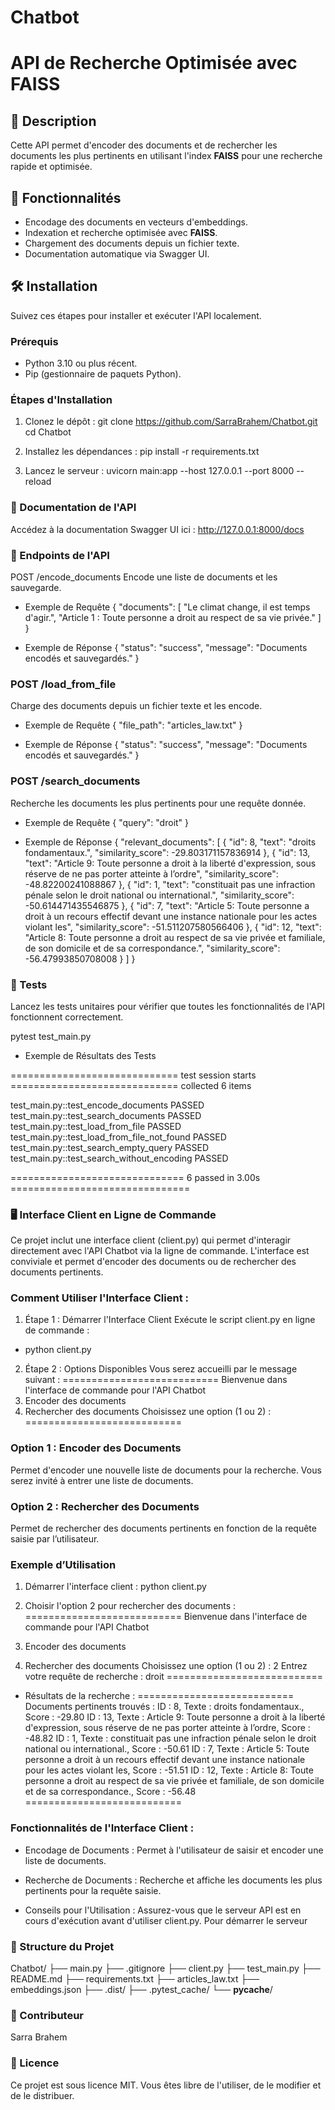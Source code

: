 # Chatbot
# API de Recherche Optimisée avec FAISS

## 📖 Description
Cette API permet d'encoder des documents et de rechercher les documents les plus pertinents en utilisant l'index **FAISS** pour une recherche rapide et optimisée.

## 🚀 Fonctionnalités
- Encodage des documents en vecteurs d'embeddings.
- Indexation et recherche optimisée avec **FAISS**.
- Chargement des documents depuis un fichier texte.
- Documentation automatique via Swagger UI.

## 🛠️ Installation
Suivez ces étapes pour installer et exécuter l'API localement.

### Prérequis
- Python 3.10 ou plus récent.
- Pip (gestionnaire de paquets Python).

### Étapes d'Installation
1. Clonez le dépôt :
   git clone <https://github.com/SarraBrahem/Chatbot.git>
   cd Chatbot


2. Installez les dépendances :
pip install -r requirements.txt

3. Lancez le serveur :
uvicorn main:app --host 127.0.0.1 --port 8000 --reload

### 📄 Documentation de l'API
Accédez à la documentation Swagger UI ici : http://127.0.0.1:8000/docs

### 📌 Endpoints de l'API
POST /encode_documents
Encode une liste de documents et les sauvegarde.

- Exemple de Requête
{
    "documents": [
        "Le climat change, il est temps d'agir.",
        "Article 1 : Toute personne a droit au respect de sa vie privée."
    ]
}

- Exemple de Réponse
{
    "status": "success",
    "message": "Documents encodés et sauvegardés."
}

### POST /load_from_file
Charge des documents depuis un fichier texte et les encode.

- Exemple de Requête
{
    "file_path": "articles_law.txt"
}

- Exemple de Réponse
{
    "status": "success",
    "message": "Documents encodés et sauvegardés."
}

### POST /search_documents
Recherche les documents les plus pertinents pour une requête donnée.

- Exemple de Requête
{
  "query": "droit"
}

- Exemple de Réponse
{
  "relevant_documents": [
    {
      "id": 8,
      "text": "droits fondamentaux.",
      "similarity_score": -29.803171157836914
    },
    {
      "id": 13,
      "text": "Article 9: Toute personne a droit à la liberté d'expression, sous réserve de ne pas porter atteinte à l’ordre",
      "similarity_score": -48.82200241088867
    },
    {
      "id": 1,
      "text": "constituait pas une infraction pénale selon le droit national ou international.",
      "similarity_score": -50.614471435546875
    },
    {
      "id": 7,
      "text": "Article 5: Toute personne a droit à un recours effectif devant une instance nationale pour les actes violant les",
      "similarity_score": -51.511207580566406
    },
    {
      "id": 12,
      "text": "Article 8: Toute personne a droit au respect de sa vie privée et familiale, de son domicile et de sa correspondance.",
      "similarity_score": -56.47993850708008
    }
  ]
}

### 🧪 Tests
Lancez les tests unitaires pour vérifier que toutes les fonctionnalités de l'API fonctionnent correctement.

pytest test_main.py

- Exemple de Résultats des Tests

============================= test session starts =============================
collected 6 items

test_main.py::test_encode_documents PASSED
test_main.py::test_search_documents PASSED
test_main.py::test_load_from_file PASSED
test_main.py::test_load_from_file_not_found PASSED
test_main.py::test_search_empty_query PASSED
test_main.py::test_search_without_encoding PASSED

============================== 6 passed in 3.00s ===============================

### 🖥️ Interface Client en Ligne de Commande
Ce projet inclut une interface client (client.py) qui permet d'interagir directement avec l'API Chatbot via la ligne de commande. L'interface est conviviale et permet d'encoder des documents ou de rechercher des documents pertinents.

### Comment Utiliser l'Interface Client :

1. Étape 1 : Démarrer l'Interface Client
Exécute le script client.py en ligne de commande :
- python client.py

2. Étape 2 : Options Disponibles
Vous serez accueilli par le message suivant :
===========================
Bienvenue dans l'interface de commande pour l'API Chatbot
1. Encoder des documents
2. Rechercher des documents
Choisissez une option (1 ou 2) :
===========================

### Option 1 : Encoder des Documents
Permet d'encoder une nouvelle liste de documents pour la recherche.
Vous serez invité à entrer une liste de documents.

### Option 2 : Rechercher des Documents
Permet de rechercher des documents pertinents en fonction de la requête saisie par l’utilisateur.

### Exemple d’Utilisation

1. Démarrer l'interface client :
python client.py

2. Choisir l'option 2 pour rechercher des documents :
===========================
Bienvenue dans l'interface de commande pour l'API Chatbot
1. Encoder des documents
2. Rechercher des documents
Choisissez une option (1 ou 2) : 2
Entrez votre requête de recherche : droit
===========================

- Résultats de la recherche :
===========================
Documents pertinents trouvés :
ID : 8, Texte : droits fondamentaux., Score : -29.80
ID : 13, Texte : Article 9: Toute personne a droit à la liberté d'expression, sous réserve de ne pas porter atteinte à l’ordre, Score : -48.82
ID : 1, Texte : constituait pas une infraction pénale selon le droit national ou international., Score : -50.61
ID : 7, Texte : Article 5: Toute personne a droit à un recours effectif devant une instance nationale pour les actes violant les, Score : -51.51
ID : 12, Texte : Article 8: Toute personne a droit au respect de sa vie privée et familiale, de son domicile et de sa correspondance., Score : -56.48
===========================

### Fonctionnalités de l'Interface Client :
- Encodage de Documents : Permet à l'utilisateur de saisir et encoder une liste de documents.
- Recherche de Documents : Recherche et affiche les documents les plus pertinents pour la requête saisie.

- Conseils pour l'Utilisation :
Assurez-vous que le serveur API est en cours d'exécution avant d'utiliser client.py. Pour démarrer le serveur

### 📂 Structure du Projet

Chatbot/
├── main.py
├── .gitignore
├── client.py
├── test_main.py
├── README.md
├── requirements.txt
├── articles_law.txt
├── embeddings.json
├── .dist/
├── .pytest_cache/
└── __pycache__/


### 🤝 Contributeur
Sarra Brahem

### 📅 Licence
Ce projet est sous licence MIT. Vous êtes libre de l'utiliser, de le modifier et de le distribuer.
